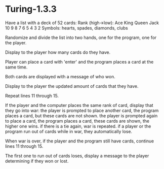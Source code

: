 # Turing-1.3.3

Have a list with a deck of 52 cards:
  Rank (high→low):	Ace King Queen Jack 10 9 8 7 6 5 4 3 2
  Symbols: hearts, spades, diamonds, clubs

Randomize and divide the list into two hands, one for the program, one for the player.

Display to the player how many cards do they have.

Player can place a card with 'enter' and the program places a card at the same time.

Both cards are displayed with a message of who won.

Display to the player the updated amount of cards that they have.

Repeat lines 11 through 15.

If the player and the computer places the same rank of card, display that they go into war:
  the player is prompted to place another card, the program places a card, but these cards are not shown.
  the player is prompted again to place a card, the program places a card, these cards are shown, the higher one wins.
  if there is a tie again, war is repeated.
  if a player or the program run out of cards while in war, they automatically lose.

When war is over, if the player and the program still have cards, continue lines 11 through 15.

The first one to run out of cards loses, display a message to the player determining if they won or lost.
